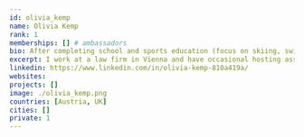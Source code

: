 ```yaml
---
id: olivia_kemp
name: Olivia Kemp
rank: 1
memberships: [] # ambassadors
bio: After completing school and sports education (focus on skiing, swimming, volleyball) I had various international assignments and education (Stanford, South Africa) and am now completing my master studies in economics and law. In addition I work at a law firm in Vienna and have occasional hosting assignments at Red Bull Racing. Ambassador fell in love with Threefold I believe in the ThreeFold Token Foundation because I am one of the first generations growing up with the internet. However, current developments show, companies are making internet users very dependent on all their technologies. So as I see it, an opportunity to have alternative ways of providing cyber space without contributing to the „vitreous human“, will be a major stepping stone. 
excerpt: I work at a law firm in Vienna and have occasional hosting assignments at Red Bull Racing.
linkedin: https://www.linkedin.com/in/olivia-kemp-810a419a/
websites: 
projects: []
image: ./olivia_kemp.png
countries: [Austria, UK]
cities: []
private: 1
---
```

